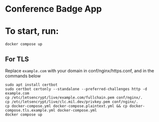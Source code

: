 # Conference Badge App

# To start, run:

```docker compose up```

## For TLS

Replace `example.com` with your domain in conf/nginx/https.conf, and in the commands below

```
sudo apt install certbot
sudo certbot certonly --standalone --preferred-challenges http -d example.com
cp /etc/letsencrypt/live/example.com/fullchain.pem conf/nginx/.
cp /etc/letsencrypt/live/clc.mil.dev/privkey.pem conf/nginx/.
cp docker-compose.yml docker-compose.plaintext.yml && cp docker-compose.tls.example.yml docker-compose.yml
docker compose up
```


